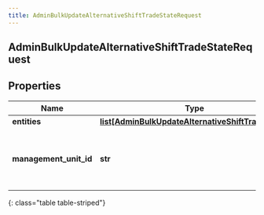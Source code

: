 ```yaml
---
title: AdminBulkUpdateAlternativeShiftTradeStateRequest
---
```

## AdminBulkUpdateAlternativeShiftTradeStateRequest

## Properties

|Name | Type | Description | Notes|
|------------ | ------------- | ------------- | -------------|
| **entities** | [**list[AdminBulkUpdateAlternativeShiftTradeState]**](AdminBulkUpdateAlternativeShiftTradeState.html) |  | [optional] |
| **management_unit_id** | **str** | The ID of the management unit for this alternative shift bulk trade update | |
{: class="table table-striped"}



